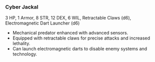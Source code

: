 ### Cyber Jackal

3 HP, 1 Armor, 8 STR, 12 DEX, 6 WIL, Retractable Claws (d6), Electromagnetic Dart Launcher (d6)

- Mechanical predator enhanced with advanced sensors.
- Equipped with retractable claws for precise attacks and increased lethality.
- Can launch electromagnetic darts to disable enemy systems and technology.

